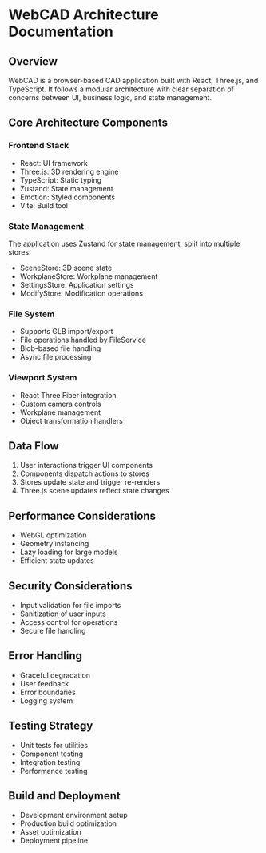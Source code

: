 # WebCAD Architecture Documentation

## Overview
WebCAD is a browser-based CAD application built with React, Three.js, and TypeScript. It follows a modular architecture with clear separation of concerns between UI, business logic, and state management.

## Core Architecture Components

### Frontend Stack
- React: UI framework
- Three.js: 3D rendering engine
- TypeScript: Static typing
- Zustand: State management
- Emotion: Styled components
- Vite: Build tool

### State Management
The application uses Zustand for state management, split into multiple stores:
- SceneStore: 3D scene state
- WorkplaneStore: Workplane management
- SettingsStore: Application settings
- ModifyStore: Modification operations

### File System
- Supports GLB import/export
- File operations handled by FileService
- Blob-based file handling
- Async file processing

### Viewport System
- React Three Fiber integration
- Custom camera controls
- Workplane management
- Object transformation handlers

## Data Flow
1. User interactions trigger UI components
2. Components dispatch actions to stores
3. Stores update state and trigger re-renders
4. Three.js scene updates reflect state changes

## Performance Considerations
- WebGL optimization
- Geometry instancing
- Lazy loading for large models
- Efficient state updates

## Security Considerations
- Input validation for file imports
- Sanitization of user inputs
- Access control for operations
- Secure file handling

## Error Handling
- Graceful degradation
- User feedback
- Error boundaries
- Logging system

## Testing Strategy
- Unit tests for utilities
- Component testing
- Integration testing
- Performance testing

## Build and Deployment
- Development environment setup
- Production build optimization
- Asset optimization
- Deployment pipeline